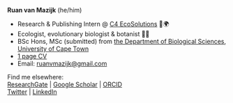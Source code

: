 **Ruan van Mazijk** (he/him)

- Research & Publishing Intern @ [C4 EcoSolutions](https://github.com/C4EcoSolutions) 🌱🌍
- Ecologist, evolutionary biologist & botanist 🌿🌾
- BSc Hons, MSc (submitted) from [the Department of Biological Sciences](https://www.biologicalsciences.uct.ac.za), [University of Cape Town](https://uct.ac.za/)
- [1 page CV](https://github.com/rvanmazijk/cv/blob/master/RvanMazijk_CV_1p.pdf)
- Email: ruanvmazijk@gmail.com

Find me elsewhere: \
[ResearchGate](https://www.researchgate.net/profile/Ruan-Van-Mazijk) | [Google Scholar](https://scholar.google.com/citations?user=lXBzsJ8AAAAJ&hl=en) | [ORCID](https://orcid.org/0000-0003-2659-6909) \
[Twitter](https://twitter.com/rvanmazijk) | [LinkedIn](https://www.linkedin.com/in/ruan-van-mazijk-4a04b0127/)

<!--
**rvanmazijk/rvanmazijk** is a ✨ _special_ ✨ repository because its `README.md` (this file) appears on your GitHub profile.

Here are some ideas to get you started:

- 🔭 I’m currently working on ...
- 🌱 I’m currently learning ...
- 👯 I’m looking to collaborate on ...
- 🤔 I’m looking for help with ...
- 💬 Ask me about ...
- 📫 How to reach me: ...
- 😄 Pronouns: ...
- ⚡ Fun fact: ...
-->
